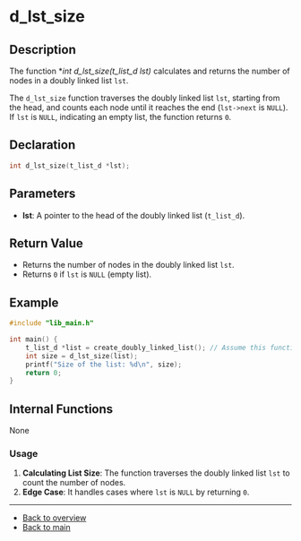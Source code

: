 # d_lst_size

## Description

The function **int d_lst_size(t_list_d *lst)** calculates and returns the number of nodes in a doubly linked list `lst`.

The `d_lst_size` function traverses the doubly linked list `lst`, starting from the head, and counts each node until it reaches the end (`lst->next` is `NULL`). If `lst` is `NULL`, indicating an empty list, the function returns `0`.

## Declaration
```c
int d_lst_size(t_list_d *lst);
```
## Parameters

- **lst**: A pointer to the head of the doubly linked list (`t_list_d`).

## Return Value

- Returns the number of nodes in the doubly linked list `lst`.
- Returns `0` if `lst` is `NULL` (empty list).

## Example

```c
#include "lib_main.h"

int main() {
    t_list_d *list = create_doubly_linked_list(); // Assume this function creates a populated list
    int size = d_lst_size(list);
    printf("Size of the list: %d\n", size);
    return 0;
}
```
## Internal Functions

None

### Usage

1. **Calculating List Size**: The function traverses the doubly linked list `lst` to count the number of nodes.
2. **Edge Case**: It handles cases where `lst` is `NULL` by returning `0`.

---

- [Back to overview](../Overview_about_function.md)
- [Back to main](/)

